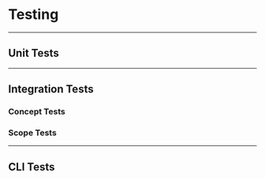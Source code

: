 # Testing

---

## Unit Tests

---

## Integration Tests

### Concept Tests

### Scope Tests

---

## CLI Tests
